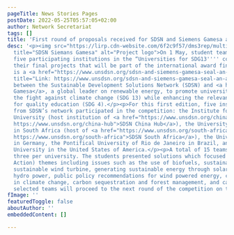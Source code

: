 ```yaml
---
pageTitle: News Stories Pages
postDate: 2022-05-25T05:57:05+02:00
author: Network Secretariat
tags: []
title: 'First round of proposals received for SDSN and Siemens Gamesa award '
desc: '<p><img src="https://lirp.cdn-website.com/6f2c9f57/dms3rep/multi/opt/UNIVERSITIES+FOR+SDG13+AWARD-ee5228b5-1920w.png"
  title="SDSN Siemans Gamesa" alt="Project logo">On 1 May, student teams from the
  five participating institutions in the “Universities for SDG13'''' competition submitted
  their final projects that will be part of the international award finale. This competition
  is a <a href="https://www.unsdsn.org/sdsn-and-siemens-gamesa-seal-an-alliance-to-promote-stem-talent-in-the-fight-against-climate-change"
  title="Link: https://www.unsdsn.org/sdsn-and-siemens-gamesa-seal-an-alliance-to-promote-stem-talent-in-the-fight-against-climate-change">collaboration</a>
  between the Sustainable Development Solutions Network (SDSN) and <a href="https://www.siemensgamesa.com/en-int/sustainability">Siemens
  Gamesa</a>, a global leader on renewable energy, to promote university talent in
  the fight against climate change (SDG 13) while enhancing the relevant role of innovation
  for quality education (SDG 4).</p><p>For this first edition, five institutions selected
  from SDSN’s network participated in the competition: the Institute for SDGs of Tsinghua
  University (host institution of <a href="https://www.unsdsn.org/china-hub" title="Link:
  https://www.unsdsn.org/china-hub">SDSN China Hub</a>), the University of Pretoria
  in South Africa (host of <a href="https://www.unsdsn.org/south-africa" title="Link:
  https://www.unsdsn.org/south-africa">SDSN South Africa</a>), the University of Göttingen
  in Germany, the Pontifical University of Rio de Janeiro in Brazil, and Arizona State
  University in the United States of America.</p><p>A total of 15 teams were shortlisted,
  three per university. The students presented solutions which focused on SDG13 (Climate
  Action) themes including issues such as the use of biofuels, sustainable land use,
  sustainable wind turbine, generating sustainable energy through solar, wind and
  hydro power, public policy recommendations for wind powered energy, community participation
  in climate change, carbon sequestration and forest management, and carbon trading.</p><p>The
  selected teams will proceed to the next round of the competition on the global level.</p>'
fImage: ''
featuredToggle: false
aboutAuthor: ''
embeddedContent: []

---
```

